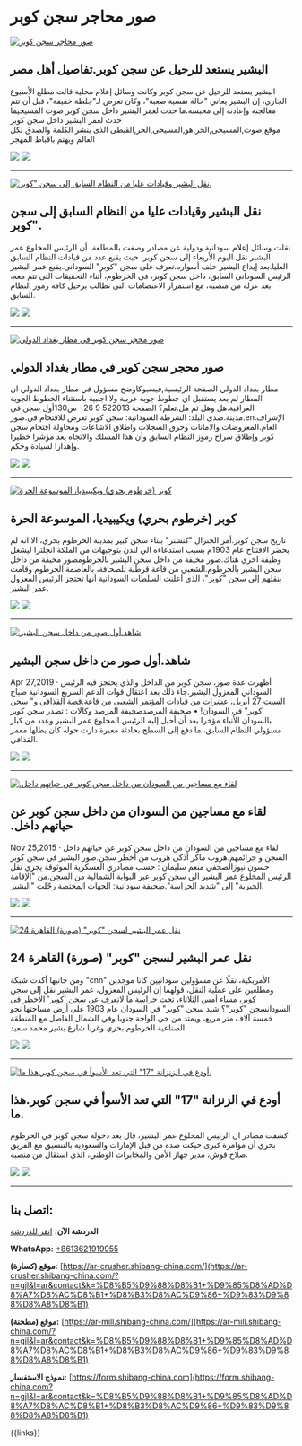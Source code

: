 # صور محاجر سجن كوبر

<a href="https://swt.shibang-china.com/?n=gjl&l=ar&img&k=%D8%B5%D9%88%D8%B1+%D9%85%D8%AD%D8%A7%D8%AC%D8%B1+%D8%B3%D8%AC%D9%86+%D9%83%D9%88%D8%A8%D8%B1" target="_blank">![صور محاجر سجن كوبر](http://static.shibang-china.com/all-800x300/265.jpg)</a>

## البشير يستعد للرحيل عن سجن كوبر.تفاصيل أهل مصر
البشير يستعد للرحيل عن سجن كوبر وكانت وسائل إعلام محلية قالت مطلع الأسبوع الجاري، إن البشير يعاني "حالة نفسية صعبة"، وكان تعرض لـ"جلطة خفيفة"، قبل أن تتم معالجته وإعادته إلى محبسه.ما حدث لعمر البشير داخل سجن كوبر صوت المسيحيما حدث لعمر البشير داخل سجن كوبر موقع,صوت,المسيحى,الحر,هو,المسيحى,الحر,القبطى الذى ينشر الكلمة والصدق لكل العالم ويهتم باقباط المهجر


<a href="https://whatsapp.shibangsoft.com/WhatsApp.php" target="_blank" title="WhatsApp">![](http://static.shibang-china.com/icon/whatsapp.png)</a> <a href="https://swt.shibang-china.com/?n=gjl&l=ar&icon&k=%D8%B5%D9%88%D8%B1+%D9%85%D8%AD%D8%A7%D8%AC%D8%B1+%D8%B3%D8%AC%D9%86+%D9%83%D9%88%D8%A8%D8%B1" target="_blank">![](http://static.shibang-china.com/icon/chat-ar.png)</a>

---

<a href="https://swt.shibang-china.com/?n=gjl&l=ar&img&k=%D8%B5%D9%88%D8%B1+%D9%85%D8%AD%D8%A7%D8%AC%D8%B1+%D8%B3%D8%AC%D9%86+%D9%83%D9%88%D8%A8%D8%B1" target="_blank">![نقل البشير وقيادات عليا من النظام السابق إلى سجن "كوبر.](http://static.shibang-china.com/all-800x300/554.jpg)</a>

## نقل البشير وقيادات عليا من النظام السابق إلى سجن "كوبر.
نقلت وسائل إعلام سودانية ودولية عن مصادر وصفت بالمطلعة، أن الرئيس المخلوع عمر البشير نقل اليوم الأربعاء إلى سجن كوبر، حيث يقبع عدد من قيادات النظام السابق العليا.بعد إيداع البشير خلف أسواره.تعرف على سجن "كوبر" السودانى.يقبع عمر البشير الرئيس السودانى السابق، داخل سجن كوبر، فى الخرطوم، أثناء التحقيقات التى تتم معه، بعد عزله من منصبه، مع استمرار الاعتصامات التى تطالب برحيل كافة رموز النظام السابق.


<a href="https://whatsapp.shibangsoft.com/WhatsApp.php" target="_blank" title="WhatsApp">![](http://static.shibang-china.com/icon/whatsapp.png)</a> <a href="https://swt.shibang-china.com/?n=gjl&l=ar&icon&k=%D8%B5%D9%88%D8%B1+%D9%85%D8%AD%D8%A7%D8%AC%D8%B1+%D8%B3%D8%AC%D9%86+%D9%83%D9%88%D8%A8%D8%B1" target="_blank">![](http://static.shibang-china.com/icon/chat-ar.png)</a>

---

<a href="https://swt.shibang-china.com/?n=gjl&l=ar&img&k=%D8%B5%D9%88%D8%B1+%D9%85%D8%AD%D8%A7%D8%AC%D8%B1+%D8%B3%D8%AC%D9%86+%D9%83%D9%88%D8%A8%D8%B1" target="_blank">![صور محجر سجن كوبر في مطار بغداد الدولي](http://static.shibang-china.com/all-800x300/1318.jpg)</a>

## صور محجر سجن كوبر في مطار بغداد الدولي
مطار بغداد الدولي الصفحة الرئيسية,فيسبوكاوضح مسؤول في مطار بغداد الدولي ان المطار لم يعد يستقبل اي خطوط جوية عربية ولا اجنبية باستثناء الخطوط الجوية العراقية.هل وهل ثم هل.تعلم؟ الصفحة 522013 9 26 · س130أول سجن في مدينة.صدى البلد: الشرطة السودانية: سجن كوبر تعرض للاقتحام في.صور.en.الإشراف العام.المعروضات والامانات وحرق السجلات واطلاق الاشاعات ومحاولة اقتحام سجن كوبر وإطلاق سراح رموز النظام السابق وأن هذا المسلك والاتجاه يعد مؤشرا خطيرا وإهدارا لسيادة وحكم.


<a href="https://whatsapp.shibangsoft.com/WhatsApp.php" target="_blank" title="WhatsApp">![](http://static.shibang-china.com/icon/whatsapp.png)</a> <a href="https://swt.shibang-china.com/?n=gjl&l=ar&icon&k=%D8%B5%D9%88%D8%B1+%D9%85%D8%AD%D8%A7%D8%AC%D8%B1+%D8%B3%D8%AC%D9%86+%D9%83%D9%88%D8%A8%D8%B1" target="_blank">![](http://static.shibang-china.com/icon/chat-ar.png)</a>

---

<a href="https://swt.shibang-china.com/?n=gjl&l=ar&img&k=%D8%B5%D9%88%D8%B1+%D9%85%D8%AD%D8%A7%D8%AC%D8%B1+%D8%B3%D8%AC%D9%86+%D9%83%D9%88%D8%A8%D8%B1" target="_blank">![كوبر (خرطوم بحري) ويكيبيديا، الموسوعة الحرة](http://static.shibang-china.com/all-800x300/1320.jpg)</a>

## كوبر (خرطوم بحري) ويكيبيديا، الموسوعة الحرة
تاريخ سجن كوبر.أمر الجنرال "كتشنر" ببناء سجن كبير بمدينة الخرطوم بحري، الا انه لم يحضر الافتتاح عام 1903م بسبب استدعاءه الي لندن بتوجيهات من الملكة انجلترا ليشغل وظيفة اخري هناك.صور مخيفة من داخل سجن البشير بالخرطومصور مخيفة من داخل سجن البشير بالخرطوم.الشعبي من قاعة قرطبة للصحافة، بالعاصمة الخرطوم وقامت بنقلهم إلى سجن "كوبر"، الذي أعلنت السلطات السودانية أنها تحتجز الرئيس المعزول عمر البشير.


<a href="https://whatsapp.shibangsoft.com/WhatsApp.php" target="_blank" title="WhatsApp">![](http://static.shibang-china.com/icon/whatsapp.png)</a> <a href="https://swt.shibang-china.com/?n=gjl&l=ar&icon&k=%D8%B5%D9%88%D8%B1+%D9%85%D8%AD%D8%A7%D8%AC%D8%B1+%D8%B3%D8%AC%D9%86+%D9%83%D9%88%D8%A8%D8%B1" target="_blank">![](http://static.shibang-china.com/icon/chat-ar.png)</a>

---

<a href="https://swt.shibang-china.com/?n=gjl&l=ar&img&k=%D8%B5%D9%88%D8%B1+%D9%85%D8%AD%D8%A7%D8%AC%D8%B1+%D8%B3%D8%AC%D9%86+%D9%83%D9%88%D8%A8%D8%B1" target="_blank">![شاهد.أول صور من داخل سجن البشير](http://static.shibang-china.com/all-800x300/662.jpg)</a>

## شاهد.أول صور من داخل سجن البشير
Apr 27,2019 · أظهرت عدة صور، سجن كوبر من الداخل والذي يحتجز فيه الرئيس السوداني المعزول البشير.جاء ذلك بعد اعتقال قوات الدعم السريع السودانية صباح السبت 27 أبريل، عشرات من قيادات المؤتمر الشعبي من قاعة.قصة القذافي و" سجن كوبر" في السودان! • صحيفة المرصدصحيفة المرصد وكالات : تصدر سجن كوبر بالسودان الأنباء مؤخرا بعد أن أحيل إليه الرئيس المخلوع عمر البشير وعدد من كبار مسؤولي النظام السابق، ما دفع إلى السطح بحادثة معبرة دارت حوله كان بطلها معمر القذافي.


<a href="https://whatsapp.shibangsoft.com/WhatsApp.php" target="_blank" title="WhatsApp">![](http://static.shibang-china.com/icon/whatsapp.png)</a> <a href="https://swt.shibang-china.com/?n=gjl&l=ar&icon&k=%D8%B5%D9%88%D8%B1+%D9%85%D8%AD%D8%A7%D8%AC%D8%B1+%D8%B3%D8%AC%D9%86+%D9%83%D9%88%D8%A8%D8%B1" target="_blank">![](http://static.shibang-china.com/icon/chat-ar.png)</a>

---

<a href="https://swt.shibang-china.com/?n=gjl&l=ar&img&k=%D8%B5%D9%88%D8%B1+%D9%85%D8%AD%D8%A7%D8%AC%D8%B1+%D8%B3%D8%AC%D9%86+%D9%83%D9%88%D8%A8%D8%B1" target="_blank">![‫لقاء مع مساجين من السودان من داخل سجن كوبر عن حياتهم داخل.](http://static.shibang-china.com/all-800x300/981.jpg)</a>

## ‫لقاء مع مساجين من السودان من داخل سجن كوبر عن حياتهم داخل.
Nov 25,2015 · لقاء مع مساجين من السودان من داخل سجن كوبر عن حياتهم داخل السجن و جرائمهم.هروب ماكر أذكى هروب من أخطر سجن.صور البشير في سجن كوبر حسون نيوزالصحفي منعم سليمان : حسب مصادري العسكرية الموثوقة يجري نقل الرئيس المخلوع عمر البشير الى سجن كوبر عبر البوابة الشمالية من السجن.من "الإقامة الجبرية" إلى "شديد الحراسة".صحيفة سودانية: الجهات المختصة رحّلت "البشير.


<a href="https://whatsapp.shibangsoft.com/WhatsApp.php" target="_blank" title="WhatsApp">![](http://static.shibang-china.com/icon/whatsapp.png)</a> <a href="https://swt.shibang-china.com/?n=gjl&l=ar&icon&k=%D8%B5%D9%88%D8%B1+%D9%85%D8%AD%D8%A7%D8%AC%D8%B1+%D8%B3%D8%AC%D9%86+%D9%83%D9%88%D8%A8%D8%B1" target="_blank">![](http://static.shibang-china.com/icon/chat-ar.png)</a>

---

<a href="https://swt.shibang-china.com/?n=gjl&l=ar&img&k=%D8%B5%D9%88%D8%B1+%D9%85%D8%AD%D8%A7%D8%AC%D8%B1+%D8%B3%D8%AC%D9%86+%D9%83%D9%88%D8%A8%D8%B1" target="_blank">![نقل عمر البشير لسجن "كوبر" (صورة) القاهرة 24](http://static.shibang-china.com/all-800x300/767.jpg)</a>

## نقل عمر البشير لسجن "كوبر" (صورة) القاهرة 24
ومن جانبها أكدت شبكة "cnn" الأمريكية، نقلًا عن مسؤولين سودانيين كانا موجدين ومطلعين على عملية النقل، قولهما إن الرئيس المعزول، عمر البشير نقل إلى سجن كوبر، مساء أمس الثلاثاء، تحت حراسة.ما لاتعرف عن سجن 'كوبر' الاخطر في السودانسجن "كوبر"؟ شيد سجن "كوبر" في السودان عام 1903 على أرض مساحتها نحو خمسة آلاف متر مربع، ويمتد من حي الواحة جنوبا وفي الشمال الفاصل مع المنطقة الصناعية الخرطوم بحري وغربا شارع بشير محمد سعيد.


<a href="https://whatsapp.shibangsoft.com/WhatsApp.php" target="_blank" title="WhatsApp">![](http://static.shibang-china.com/icon/whatsapp.png)</a> <a href="https://swt.shibang-china.com/?n=gjl&l=ar&icon&k=%D8%B5%D9%88%D8%B1+%D9%85%D8%AD%D8%A7%D8%AC%D8%B1+%D8%B3%D8%AC%D9%86+%D9%83%D9%88%D8%A8%D8%B1" target="_blank">![](http://static.shibang-china.com/icon/chat-ar.png)</a>

---

<a href="https://swt.shibang-china.com/?n=gjl&l=ar&img&k=%D8%B5%D9%88%D8%B1+%D9%85%D8%AD%D8%A7%D8%AC%D8%B1+%D8%B3%D8%AC%D9%86+%D9%83%D9%88%D8%A8%D8%B1" target="_blank">![أودع في الزنزانة "17" التي تعد الأسوأ في سجن كوبر.هذا ما.](http://static.shibang-china.com/all-800x300/1527.jpg)</a>

## أودع في الزنزانة "17" التي تعد الأسوأ في سجن كوبر.هذا ما.
كشفت مصادر ان الرئيس المخلوع عمر البشير، قال بعد دخوله سجن كوبر في الخرطوم بحري أن مؤامرة كبرى حيكت ضده من قبل الإمارات والسعودية بالتنسيق مع الفريق صلاح قوش، مدير جهاز الأمن والمخابرات الوطني، الذي استقال من منصبه.

<a href="https://whatsapp.shibangsoft.com/WhatsApp.php" target="_blank" title="WhatsApp">![](http://static.shibang-china.com/icon/whatsapp.png)</a> <a href="https://swt.shibang-china.com/?n=gjl&l=ar&icon&k=%D8%B5%D9%88%D8%B1+%D9%85%D8%AD%D8%A7%D8%AC%D8%B1+%D8%B3%D8%AC%D9%86+%D9%83%D9%88%D8%A8%D8%B1" target="_blank">![](http://static.shibang-china.com/icon/chat-ar.png)</a>

---
## اتصل بنا:

**الدردشة الآن:** [انقر للدردشة](https://swt.shibang-china.com?n=gjl&l=ar&contact&k=%D8%B5%D9%88%D8%B1+%D9%85%D8%AD%D8%A7%D8%AC%D8%B1+%D8%B3%D8%AC%D9%86+%D9%83%D9%88%D8%A8%D8%B1)

**WhatsApp:**  [+8613621919955](https://whatsapp.shibangsoft.com/WhatsApp.php)

**موقع (كسارة):** [https://ar-crusher.shibang-china.com/](https://ar-crusher.shibang-china.com/?n=gjl&l=ar&contact&k=%D8%B5%D9%88%D8%B1+%D9%85%D8%AD%D8%A7%D8%AC%D8%B1+%D8%B3%D8%AC%D9%86+%D9%83%D9%88%D8%A8%D8%B1)

**موقع (مطحنة):** [https://ar-mill.shibang-china.com/](https://ar-mill.shibang-china.com/?n=gjl&l=ar&contact&k=%D8%B5%D9%88%D8%B1+%D9%85%D8%AD%D8%A7%D8%AC%D8%B1+%D8%B3%D8%AC%D9%86+%D9%83%D9%88%D8%A8%D8%B1)

**نموذج الاستفسار:** [https://form.shibang-china.com](https://form.shibang-china.com?n=gjl&l=ar&contact&k=%D8%B5%D9%88%D8%B1+%D9%85%D8%AD%D8%A7%D8%AC%D8%B1+%D8%B3%D8%AC%D9%86+%D9%83%D9%88%D8%A8%D8%B1)

{{links}}